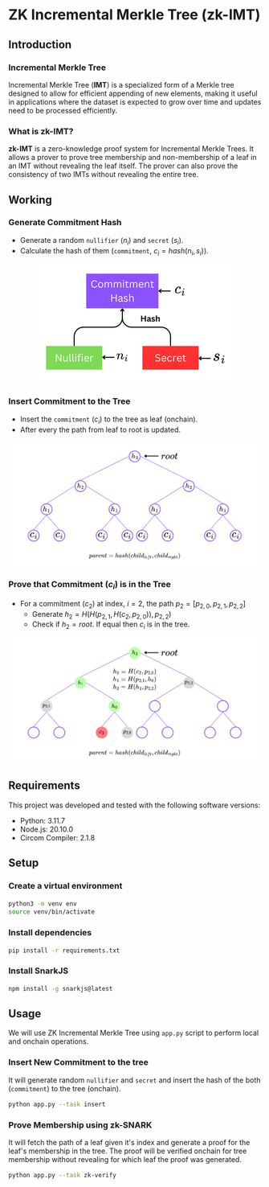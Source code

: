 # ZK Incremental Merkle Tree (zk-IMT)

## Introduction

### Incremental Merkle Tree

Incremental Merkle Tree (**IMT**) is a specialized form of a Merkle tree designed to allow for efficient appending of new elements, making it useful in applications where the dataset is expected to grow over time and updates need to be processed efficiently.

### What is zk-IMT?

**zk-IMT** is a zero-knowledge proof system for Incremental Merkle Trees. It allows a prover to prove tree membership and non-membership of a leaf in an IMT without revealing the leaf itself. The prover can also prove the consistency of two IMTs without revealing the entire tree.

## Working

### Generate Commitment Hash

- Generate a random `nullifier` ($n_i$) and `secret` ($s_i$).
- Calculate the hash of them (`commitment`, $c_i = hash(n_i, s_i)$).

<p align="center"> <img src="./files/docs/Commitment.png" /> </p>

### Insert Commitment to the Tree

- Insert the `commitment` ($c_i$) to the tree as leaf (onchain).
- After every the path from leaf to root is updated.

<p align="center"> <img src="./files/docs/tree.png" /> </p>

### Prove that Commitment ($c_i$) is in the Tree

- For a commitment ($c_2$) at index, $i=2$, the path $p_2 = [p_{2,0}, p_{2,1}, p_{2,2}]$
    - Generate $h_2 = H(H(p_{2,1},H(c_2, p_{2,0})),p_{2,2})$
    - Check if $h_2 = root$. If equal then $c_i$ is in the tree.

<p align="center"> <img src="./files/docs/verify.png" /> </p>

## Requirements

This project was developed and tested with the following software versions:

- Python: 3.11.7
- Node.js: 20.10.0
- Circom Compiler: 2.1.8

## Setup

### Create a virtual environment

```bash
python3 -m venv env
source venv/bin/activate
```

### Install dependencies

```bash
pip install -r requirements.txt
```

### Install SnarkJS

```bash
npm install -g snarkjs@latest
```

## Usage

We will use ZK Incremental Merkle Tree using `app.py` script to perform local and onchain operations.

### Insert New Commitment to the tree

It will generate random `nullifier` and `secret` and insert the hash of the both (`commitment`) to the tree (onchain).

```bash
python app.py --task insert
```

### Prove Membership using zk-SNARK

It will fetch the path of a leaf given it's index and generate a proof for the leaf's membership in the tree. The proof will be verified onchain for tree membership without revealing for which leaf the proof was generated.

```bash
python app.py --task zk-verify
```
